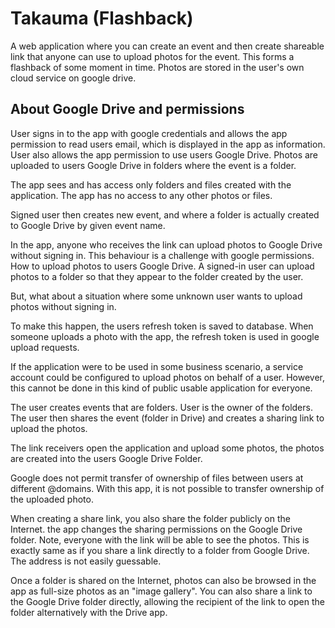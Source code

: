 # Takauma (Flashback)

A web application where you can create an event and then create shareable link that anyone can use to upload photos for the event. This forms a flashback of some moment in time. Photos are stored in the user's own cloud service on google drive.

## About Google Drive and permissions

User signs in to the app with google credentials and allows the app permission to read users email, which is displayed in the app as information. User also allows the app permission to use users Google Drive. Photos are uploaded to users Google Drive in folders where the event is a folder.

The app sees and has access only folders and files created with the application. The app has no access to any other photos or files.

Signed user then creates new event, and where a folder is actually created to Google Drive by given event name.

In the app, anyone who receives the link can upload photos to Google Drive without signing in. This behaviour is a challenge with google permissions. How to upload photos to users Google Drive. A signed-in user can upload photos to a folder so that they appear to the folder created by the user.

But, what about a situation where some unknown user wants to upload photos without signing in.

To make this happen, the users refresh token is saved to database. When someone uploads a photo with the app, the refresh token is used in google upload requests.

If the application were to be used in some business scenario, a service account could be configured to upload photos on behalf of a user. However, this cannot be done in this kind of public usable application for everyone.

The user creates events that are folders. User is the owner of the folders. The user then shares the event (folder in Drive) and creates a sharing link to upload the photos.

The link receivers open the application and upload some photos, the photos are created into the users Google Drive Folder.

Google does not permit transfer of ownership of files between users at different @domains. With this app, it is not possible to transfer ownership of the uploaded photo.

When creating a share link, you also share the folder publicly on the Internet. the app changes the sharing permissions on the Google Drive folder. Note, everyone with the link will be able to see the photos. This is exactly same as if you share a link directly to a folder from Google Drive. The address is not easily guessable.

Once a folder is shared on the Internet, photos can also be browsed in the app as full-size photos as an "image gallery". You can also share a link to the Google Drive folder directly, allowing the recipient of the link to open the folder alternatively with the Drive app.
